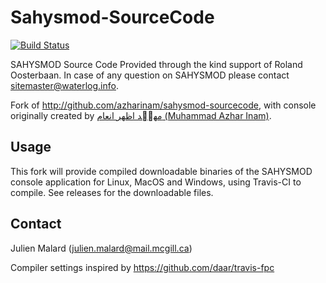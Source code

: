 # Sahysmod-SourceCode
[![Build Status](https://travis-ci.org/julienmalard/Sahysmod-SourceCode.svg?branch=master)](https://travis-ci.org/julienmalard/Sahysmod-SourceCode)

SAHYSMOD Source Code
Provided through the kind support of Roland Oosterbaan.
In case of any question on SAHYSMOD please contact sitemaster@waterlog.info.

Fork of http://github.com/azharinam/sahysmod-sourcecode, with console originally created by [مھمؐد اظھر انعام (Muhammad Azhar Inam)](https://github.com/AzharInam).

## Usage
This fork will provide compiled downloadable binaries of the SAHYSMOD console application
for Linux, MacOS and Windows, using Travis-CI to compile.
See releases for the downloadable files.

## Contact 
Julien Malard (julien.malard@mail.mcgill.ca)

Compiler settings inspired by https://github.com/daar/travis-fpc

